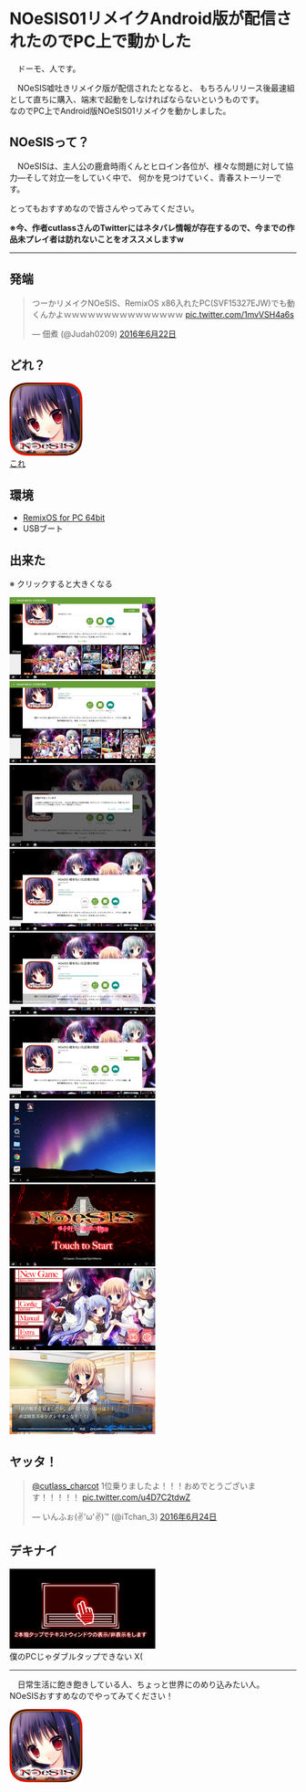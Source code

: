 # NOeSIS01リメイクAndroid版が配信されたのでPC上で動かした

　ドーモ、人です。

　NOeSIS嘘吐きリメイク版が配信されたとなると、
もちろんリリース後最速組として直ちに購入、端末で起動をしなければならないというものです。  
なのでPC上でAndroid版NOeSIS01リメイクを動かしました。

<!--

1. Arch上のVirtualBoxでRemixOSを動かそうとするも、Archのlinux-headersがないと言われる
2. 色々やったけどだめだったからArchのlinuxカーネルをアップグレードした後にlinux-headersをインストールする
3. VirtualBoxにRemixOSをインストールできた、がしかしそもそもArchのパーティションにあまり容量がないことに気づき、やめる
4. 8GB-USBメモリにRemixOSをインストール、成功。 その後NOeSIS01リメイクをインストール開始をするも、
   インストール2/3程度完了した際に「ディスク容量が足んねーよ」と言われる
5. 16GB-USBメモリがあったのでそれにRemixOSを入れるも、なぜかWiFiがOnにならない。
   ハードウェアスイッチが効かない
6. RemixOSがLinuxカーネルを読み込んだ後、Android読み込み中のタイミングならハードウェアスイッチが効くことを発見。
   なんとかWiFiを使用可能にする
7. NOeSIS01リメイクのインストール完了を確認。 作戦成功、OKこちら撤退する。

-->


## NOeSISって？

　NOeSISは、主人公の鹿倉時雨くんとヒロイン各位が、様々な問題に対して協力―そして対立―をしていく中で、
何かを見つけていく、青春ストーリーです。

とってもおすすめなので皆さんやってみてください。

**※今、作者cutlassさんのTwitterにはネタバレ情報が存在するので、今までの作品未プレイ者は訪れないことをオススメしますw**

- - -

## 発端

<blockquote class="twitter-tweet" data-cards="hidden" data-lang="ja"><p lang="ja" dir="ltr">つーかリメイクNOeSIS、RemixOS x86入れたPC(SVF15327EJW)でも動くんかよｗｗｗｗｗｗｗｗｗｗｗｗｗｗｗ <a href="https://t.co/1mvVSH4a6s">pic.twitter.com/1mvVSH4a6s</a></p>&mdash; 佃煮 (@Judah0209) <a href="https://twitter.com/Judah0209/status/745612928062132224">2016年6月22日</a></blockquote>
<script async src="//platform.twitter.com/widgets.js" charset="utf-8"></script>


## どれ？

[![これ](/images/posts/2016-06-24-NOeSIS01リメイクAndroid版が配信されたのでPC上で動かした/NOeSIS_remake-icon.png)](https://play.google.com/store/apps/details?id=jp.spw.noe01)  
[これ](https://play.google.com/store/apps/details?id=jp.spw.noe01)


## 環境

- [RemixOS for PC 64bit](http://www.jide.com/remixos-for-pc)
- USBブート


## 出来た

※ クリックすると大きくなる

[![1](/images/posts/2016-06-24-NOeSIS01リメイクAndroid版が配信されたのでPC上で動かした/1.png)](/images/posts/2016-06-24-NOeSIS01リメイクAndroid版が配信されたのでPC上で動かした/1-full.png)
[![2](/images/posts/2016-06-24-NOeSIS01リメイクAndroid版が配信されたのでPC上で動かした/2.png)](/images/posts/2016-06-24-NOeSIS01リメイクAndroid版が配信されたのでPC上で動かした/2-full.png)
[![3](/images/posts/2016-06-24-NOeSIS01リメイクAndroid版が配信されたのでPC上で動かした/3.png)](/images/posts/2016-06-24-NOeSIS01リメイクAndroid版が配信されたのでPC上で動かした/3-full.png)
[![4](/images/posts/2016-06-24-NOeSIS01リメイクAndroid版が配信されたのでPC上で動かした/4.png)](/images/posts/2016-06-24-NOeSIS01リメイクAndroid版が配信されたのでPC上で動かした/4-full.png)
[![5](/images/posts/2016-06-24-NOeSIS01リメイクAndroid版が配信されたのでPC上で動かした/5.png)](/images/posts/2016-06-24-NOeSIS01リメイクAndroid版が配信されたのでPC上で動かした/5-full.png)
[![6](/images/posts/2016-06-24-NOeSIS01リメイクAndroid版が配信されたのでPC上で動かした/6.png)](/images/posts/2016-06-24-NOeSIS01リメイクAndroid版が配信されたのでPC上で動かした/6-full.png)
[![7](/images/posts/2016-06-24-NOeSIS01リメイクAndroid版が配信されたのでPC上で動かした/7.png)](/images/posts/2016-06-24-NOeSIS01リメイクAndroid版が配信されたのでPC上で動かした/7-full.png)
[![8](/images/posts/2016-06-24-NOeSIS01リメイクAndroid版が配信されたのでPC上で動かした/8.png)](/images/posts/2016-06-24-NOeSIS01リメイクAndroid版が配信されたのでPC上で動かした/8-full.png)
[![9](/images/posts/2016-06-24-NOeSIS01リメイクAndroid版が配信されたのでPC上で動かした/9.png)](/images/posts/2016-06-24-NOeSIS01リメイクAndroid版が配信されたのでPC上で動かした/9-full.png)
[![10](/images/posts/2016-06-24-NOeSIS01リメイクAndroid版が配信されたのでPC上で動かした/10.png)](/images/posts/2016-06-24-NOeSIS01リメイクAndroid版が配信されたのでPC上で動かした/10-full.png)


## ヤッタ！

<blockquote class="twitter-tweet" data-cards="hidden" data-lang="ja"><p lang="ja" dir="ltr"><a href="https://twitter.com/cutlass_charcot">@cutlass_charcot</a> 1位乗りましたよ！！！おめでとうございます！！！！！ <a href="https://t.co/u4D7C2tdwZ">pic.twitter.com/u4D7C2tdwZ</a></p>&mdash; いんふぉ(✌&#39;ω&#39;✌)™ (@iTchan_3) <a href="https://twitter.com/iTchan_3/status/746287639238582272">2016年6月24日</a></blockquote>
<script async src="//platform.twitter.com/widgets.js" charset="utf-8"></script>

## デキナイ

[![11](/images/posts/2016-06-24-NOeSIS01リメイクAndroid版が配信されたのでPC上で動かした/11.png)](/images/posts/2016-06-24-NOeSIS01リメイクAndroid版が配信されたのでPC上で動かした/11-full.png)  
僕のPCじゃダブルタップできない X(

- - -

　日常生活に飽き飽きしている人、ちょっと世界にのめり込みたい人。  
NOeSISおすすめなのでやってみてください！

[![これ](/images/posts/2016-06-24-NOeSIS01リメイクAndroid版が配信されたのでPC上で動かした/NOeSIS_remake-icon.png)](https://play.google.com/store/apps/details?id=jp.spw.noe01)  
